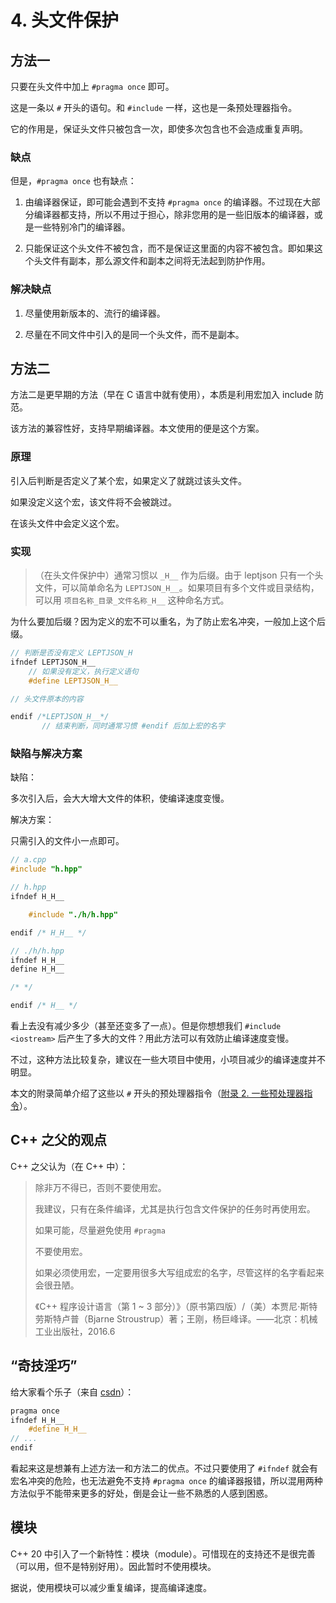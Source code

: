 
# 4. 头文件保护

## 方法一

只要在头文件中加上 `#pragma once` 即可。

这是一条以 `#` 开头的语句。和 `#include` 一样，这也是一条预处理器指令。

它的作用是，保证头文件只被包含一次，即使多次包含也不会造成重复声明。

### 缺点

但是，`#pragma once` 也有缺点：

1. 由编译器保证，即可能会遇到不支持 `#pragma once` 的编译器。不过现在大部分编译器都支持，所以不用过于担心，除非您用的是一些旧版本的编译器，或是一些特别冷门的编译器。

2. 只能保证这个头文件不被包含，而不是保证这里面的内容不被包含。即如果这个头文件有副本，那么源文件和副本之间将无法起到防护作用。

### 解决缺点

1. 尽量使用新版本的、流行的编译器。

2. 尽量在不同文件中引入的是同一个头文件，而不是副本。

## 方法二

方法二是更早期的方法（早在 C 语言中就有使用），本质是利用宏加入 include 防范。

该方法的兼容性好，支持早期编译器。本文使用的便是这个方案。

### 原理

引入后判断是否定义了某个宏，如果定义了就跳过该头文件。

如果没定义这个宏，该文件将不会被跳过。

在该头文件中会定义这个宏。

### 实现

>（在头文件保护中）通常习惯以 `_H__` 作为后缀。由于 leptjson 只有一个头文件，可以简单命名为 `LEPTJSON_H__`。如果项目有多个文件或目录结构，可以用 `项目名称_目录_文件名称_H__` 这种命名方式。

为什么要加后缀？因为定义的宏不可以重名，为了防止宏名冲突，一般加上这个后缀。

```cpp
// 判断是否没有定义 LEPTJSON_H
ifndef LEPTJSON_H__
    // 如果没有定义，执行定义语句
    #define LEPTJSON_H__

// 头文件原本的内容

endif /*LEPTJSON_H__*/
       // 结束判断，同时通常习惯 #endif 后加上宏的名字
```

### 缺陷与解决方案

缺陷：

多次引入后，会大大增大文件的体积，使编译速度变慢。

解决方案：

只需引入的文件小一点即可。

```cpp
// a.cpp
#include "h.hpp"
```

```cpp
// h.hpp
ifndef H_H__

    #include "./h/h.hpp"

endif /* H_H__ */
```

```cpp
// ./h/h.hpp
ifndef H_H__
define H_H__

/* */

endif /* H__ */
```

看上去没有减少多少（甚至还变多了一点）。但是你想想我们 `#include <iostream>` 后产生了多大的文件？用此方法可以有效防止编译速度变慢。

不过，这种方法比较复杂，建议在一些大项目中使用，小项目减少的编译速度并不明显。

本文的附录简单介绍了这些以 `#` 开头的预处理器指令（[附录 2. 一些预处理器指令](./附录_02_一些预处理器指令)）。

## C++ 之父的观点

C++ 之父认为（在 C++ 中）：

>除非万不得已，否则不要使用宏。
>
>我建议，只有在条件编译，尤其是执行包含文件保护的任务时再使用宏。
>
>如果可能，尽量避免使用 `#pragma`
>
>不要使用宏。
>
>如果必须使用宏，一定要用很多大写组成宏的名字，尽管这样的名字看起来会很丑陋。
>
>《C++ 程序设计语言（第 1 ~ 3 部分）》（原书第四版）/（美）本贾尼·斯特劳斯特卢普（Bjarne Stroustrup）著；王刚，杨巨峰译。——北京：机械工业出版社，2016.6

## “奇技淫巧”

给大家看个乐子（来自 [csdn](<https://blog.csdn.net/weixin_41055260/article/details/122994997>)）：

```cpp
pragma once
ifndef H_H__
    #define H_H__
// ...
endif
```

看起来这是想兼有上述方法一和方法二的优点。不过只要使用了 `#ifndef` 就会有宏名冲突的危险，也无法避免不支持 `#pragma once` 的编译器报错，所以混用两种方法似乎不能带来更多的好处，倒是会让一些不熟悉的人感到困惑。

## 模块

C++ 20 中引入了一个新特性：模块（module）。可惜现在的支持还不是很完善（可以用，但不是特别好用）。因此暂时不使用模块。

据说，使用模块可以减少重复编译，提高编译速度。

